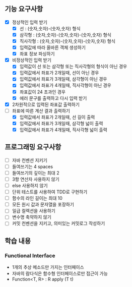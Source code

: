 ## 기능 요구사항

- [x] 정상적인 입력 받기
    - [x] 선 : (숫자,숫자)-(숫자,숫자) 형식
    - [x] 삼각형 : (숫자,숫자)-(숫자,숫자)-(숫자,숫자) 형식
    - [x] 직사각형 : (숫자,숫자)-(숫자,숫자)-(숫자,숫자) 형식
    - [x] 입력값에 따라 올바른 객체 생성하기
    - [x] 좌표 정보 파싱하기
- [x] 비정상적인 입력 받기
    - [x] 입력값이 선 또는 삼각형 또는 직사각형의 형식이 아닌 경우
    - [x] 입력값에서 좌표가 2개일때, 선이 아닌 경우
    - [x] 입력값에서 좌표가 3개일때, 삼각형이 아닌 경우
    - [x] 입력값에서 좌표가 4개일때, 직사각형이 아닌 경우
    - [x] 좌표값이 24 초과인 경우
    - [x] 에러 문구를 출력하고 다시 입력 받기
- [x] 2차원적으로 입력된 좌표값 출력하기
- [ ] 좌표에 따른 계산 결과 출력하기
    - [x] 입력값에서 좌표가 2개일때, 선 길이 출력
    - [x] 입력값에서 좌표가 3개일때, 삼각형 넓이 출력
    - [x] 입력값에서 좌표가 4개일때, 직사각형 넓이 출력

## 프로그래밍 요구사항

- [ ] 자바 컨벤션 지키기
- [ ] 들여쓰기는 4 spaces
- [ ] 들여쓰기의 깊이는 최대 2
- [ ] 3항 연산자 사용하지 않기
- [ ] else 사용하지 않기
- [ ] 단위 테스트를 사용하여 TDD로 구현하기
- [ ] 함수의 라인 길이는 최대 10
- [ ] 모든 원시 값과 문자열을 포장하기
- [ ] 일급 컬렉션을 사용하기
- [ ] 변수명 축약하지 않기
- [ ] 커밋 컨벤션을 지키고, 의미있는 커밋로그 작성하기

## 학습 내용

### Functional Interface

- 1개의 추상 메소드만 가지는 인터페이스
- 자바의 람다식은 함수형 인터페이스로만 접근이 가능
- Function<T, R> : R apply (T t)